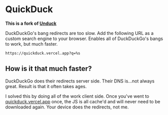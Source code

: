 # QuickDuck

**This is a fork of [Unduck](https://github.com/t3dotgg/unduck)**

DuckDuckGo's bang redirects are too slow. Add the following URL as a custom search engine to your browser. Enables all of DuckDuckGo's bangs to work, but much faster.

```text
https://quickduck.vercel.app?q=%s
```

## How is it that much faster?

DuckDuckGo does their redirects server side. Their DNS is...not always great. Result is that it often takes ages.

I solved this by doing all of the work client side. Once you've went to [quickduck.vercel.app](https://quickduck.vercel.app) once, the JS is all cache'd and will never need to be downloaded again. Your device does the redirects, not me.

